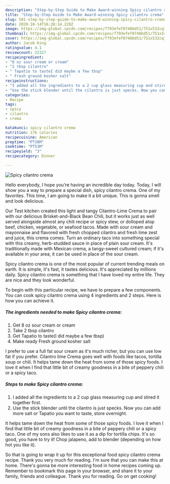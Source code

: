 ```yaml
---
description: "Step-by-Step Guide to Make Award-winning Spicy cilantro crema"
title: "Step-by-Step Guide to Make Award-winning Spicy cilantro crema"
slug: 581-step-by-step-guide-to-make-award-winning-spicy-cilantro-crema
date: 2020-10-14T16:28:14.228Z
image: https://img-global.cpcdn.com/recipes/f793efef0748bd51/751x532cq70/spicy-cilantro-crema-recipe-main-photo.jpg
thumbnail: https://img-global.cpcdn.com/recipes/f793efef0748bd51/751x532cq70/spicy-cilantro-crema-recipe-main-photo.jpg
cover: https://img-global.cpcdn.com/recipes/f793efef0748bd51/751x532cq70/spicy-cilantro-crema-recipe-main-photo.jpg
author: Jacob King
ratingvalue: 4.1
reviewcount: 22327
recipeingredient:
- "8 oz sour cream or cream"
- "2 tbsp cilantro"
- " Tapatio to tasteI did maybe a few tbsp"
- " Fresh ground kosher salt"
recipeinstructions:
- "I added all the ingredients to a 2 cup glass measuring cup and stired it together first."
- "Use the stick blender until the cilantro is just specks. Now you can add more salt or Tapatio you want to taste, store overnight."
categories:
- Recipe
tags:
- spicy
- cilantro
- crema

katakunci: spicy cilantro crema 
nutrition: 176 calories
recipecuisine: American
preptime: "PT38M"
cooktime: "PT53M"
recipeyield: "3"
recipecategory: Dinner

---
```



![Spicy cilantro crema](https://img-global.cpcdn.com/recipes/f793efef0748bd51/751x532cq70/spicy-cilantro-crema-recipe-main-photo.jpg)

Hello everybody, I hope you're having an incredible day today. Today, I will show you a way to prepare a special dish, spicy cilantro crema. One of my favorites. This time, I am going to make it a bit unique. This is gonna smell and look delicious.

Our Test kitchen created this light and tangy Cilantro-Lime Crema to pair with our delicious Brisket-and-Black Bean Chili, but it works just as well served alongside almost any chili recipe or spicy stew, or dolloped atop beef, chicken, vegetable, or seafood tacos. Made with sour cream and mayonnaise and flavored with fresh chopped cilantro and fresh lime zest and juice, this crema comes. Turn an ordinary taco into something special with this creamy, herb-studded sauce in place of plain sour cream. It&#39;s traditionally made with Mexican crema, a tangy-sweet cultured cream; if it&#39;s available in your area, it can be used in place of the sour cream.

Spicy cilantro crema is one of the most popular of current trending meals on earth. It is simple, it's fast, it tastes delicious. It's appreciated by millions daily. Spicy cilantro crema is something that I have loved my entire life. They are nice and they look wonderful.


To begin with this particular recipe, we have to prepare a few components. You can cook spicy cilantro crema using 4 ingredients and 2 steps. Here is how you can achieve it.

<!--inarticleads1-->

##### The ingredients needed to make Spicy cilantro crema:

1. Get 8 oz sour cream or cream
1. Take 2 tbsp cilantro
1. Get  Tapatio to taste(I did maybe a few tbsp)
1. Make ready  Fresh ground kosher salt


I prefer to use a full fat sour cream as it&#39;s much richer, but you can use low fat if you prefer. Cilantro lime Crema goes well with foods like tacos, tortilla soup or chili. It helps tame down the heat from some of those spicy foods. I love it when I find that little bit of creamy goodness in a bite of peppery chili or a spicy taco. 

<!--inarticleads2-->

##### Steps to make Spicy cilantro crema:

1. I added all the ingredients to a 2 cup glass measuring cup and stired it together first.
1. Use the stick blender until the cilantro is just specks. Now you can add more salt or Tapatio you want to taste, store overnight.


It helps tame down the heat from some of those spicy foods. I love it when I find that little bit of creamy goodness in a bite of peppery chili or a spicy taco. One of my sons also likes to use it as a dip for tortilla chips. It&#39;s so good, you have to try it! Chop jalapeno, add to blender (depending on how hot you like it). 

So that is going to wrap it up for this exceptional food spicy cilantro crema recipe. Thank you very much for reading. I'm sure that you can make this at home. There's gonna be more interesting food in home recipes coming up. Remember to bookmark this page in your browser, and share it to your family, friends and colleague. Thank you for reading. Go on get cooking!
